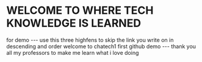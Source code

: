 # WELCOME TO WHERE TECH KNOWLEDGE IS LEARNED
for demo
--- use this three highfens to skip the link you write on in descending and order
welcome to chatech1 first github demo
--- thank you all my professors to make me learn what i love doing 














